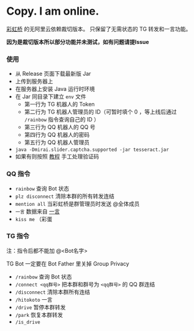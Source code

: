 # Copy. I am online.

[彩虹桥](https://github.com/niltok/tesseract)
的无阿里云依赖裁切版本。
只保留了无需状态的 TG 转发和一言功能。

**因为是裁切版本所以部分功能并未测试，如有问题请提Issue**

### 使用

- 从 Release 页面下载最新版 Jar
- 上传到服务器上
- 在服务器上安装 Java 运行时环境
- 在 Jar 同目录下建立 `env` 文件
   - 第一行为 TG 机器人的 Token
   - 第二行为 TG 机器人管理员的 ID（可暂时填个 0 ，等上线后通过 `/rainbow` 指令查询自己的 ID ）
   - 第三行为 QQ 机器人的 QQ 号
   - 第四行为 QQ 机器人的密码
   - 第五行为 QQ 机器人管理员
- `java -Dmirai.slider.captcha.supported -jar tesseract.jar`
- 如果有则按照 [教程](https://github.com/project-mirai/mirai-login-solver-selenium) 手工处理验证码

### QQ 指令

- `rainbow` 查询 Bot 状态
- `plz disconnect` 清除本群的所有转发连结
- `mention all` 当彩虹桥是群管理员时发送 @全体成员
- `一言` 数据来自 [一言](https://hitokoto.cn/)
- `kiss me` （彩蛋

### TG 指令

注：指令后都不能加 @<Bot名字>

TG Bot 一定要在 Bot Father 里关掉 Group Privacy

- `/rainbow` 查询 Bot 状态
- `/connect <qq群号>` 把本群和群号为 `<qq群号>` 的 QQ 群连结
- `/disconnect` 清除本群所有连结
- `/hitokoto` 一言
- `/drive` 暂停本群转发
- `/park` 恢复本群转发
- `/is_drive`
